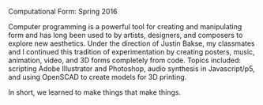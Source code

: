 Computational Form: Spring 2016

Computer programming is a powerful tool for creating and manipulating form and has long been used to by artists, designers, and composers to explore new aesthetics. Under the direction of Justin Bakse, my classmates and I continued this tradition of experimentation by creating posters, music, animation, video, and 3D forms completely from code.  Topics included: scripting Adobe Illustrator and Photoshop, audio synthesis in Javascript/p5, and using OpenSCAD to create models for 3D printing.

In short, we learned to make things that make things.


